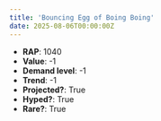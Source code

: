 ```yaml
---
title: 'Bouncing Egg of Boing Boing'
date: 2025-08-06T00:00:00Z
---
```

- **RAP**: 1040
- **Value**: -1
- **Demand level**: -1
- **Trend**: -1
- **Projected?**: True
- **Hyped?**: True
- **Rare?**: True
